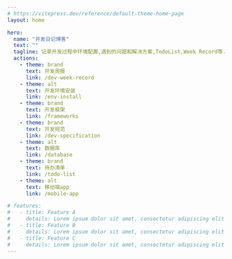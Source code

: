 ```yaml
---
# https://vitepress.dev/reference/default-theme-home-page
layout: home

hero:
  name: "开发日记博客"
  text: ""
  tagline: 记录开发过程中环境配置,遇到的问题和解决方案,TodoList,Week Record等.
  actions:
    - theme: brand
      text: 开发周报
      link: /dev-week-record
    - theme: alt
      text: 开发环境安装
      link: /env-install
    - theme: brand
      text: 开发框架
      link: /frameworks
    - theme: brand
      text: 开发规范
      link: /dev-specification
    - theme: alt
      text: 数据库
      link: /database
    - theme: brand
      text: 待办清单
      link: /todo-list
    - theme: alt
      text: 移动端app
      link: /mobile-app

# features:
#   - title: Feature A
#     details: Lorem ipsum dolor sit amet, consectetur adipiscing elit
#   - title: Feature B
#     details: Lorem ipsum dolor sit amet, consectetur adipiscing elit
#   - title: Feature C
#     details: Lorem ipsum dolor sit amet, consectetur adipiscing elit
---
```


